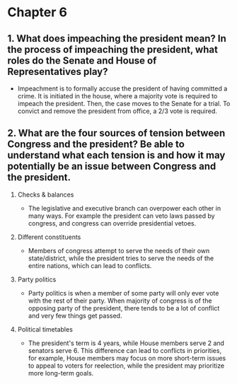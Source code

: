 # Chapter 6

## 1. What does impeaching the president mean? In the process of impeaching the president, what roles do the Senate and House of Representatives play?
- Impeachment is to formally accuse the president of having committed a crime. It is initiated in the house, where a majority vote is required to impeach the president. Then, the case moves to the Senate for a trial. To convict and remove the president from office, a 2/3 vote is required.

## 2. What are the four sources of tension between Congress and the president? Be able to understand what each tension is and how it may potentially be an issue between Congress and the president.
1. Checks & balances
    - The legislative and executive branch can overpower each other in many ways. For example the president can veto laws passed by congress, and congress can override presidential vetoes.

2. Different constituents
    - Members of congress attempt to serve the needs of their own state/district, while the president tries to serve the needs of the entire nations, which can lead to conflicts.

3. Party politics
    - Party politics is when a member of some party will only ever vote with the rest of their party. When majority of congress is of the opposing party of the president, there tends to be a lot of conflict and very few things get passed.

4. Political timetables
    - The president's term is 4 years, while House members serve 2 and senators serve 6. This difference can lead to conflicts in priorities, for example, House members may focus on more short-term issues to appeal to voters for reelection, while the president may prioritize more long-term goals.